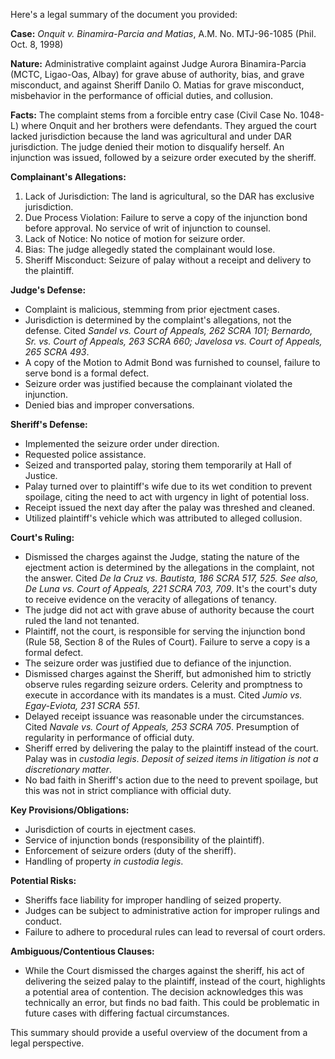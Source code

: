 Here's a legal summary of the document you provided:

**Case:** *Onquit v. Binamira-Parcia and Matias*, A.M. No. MTJ-96-1085 (Phil. Oct. 8, 1998)

**Nature:** Administrative complaint against Judge Aurora Binamira-Parcia (MCTC, Ligao-Oas, Albay) for grave abuse of authority, bias, and grave misconduct, and against Sheriff Danilo O. Matias for grave misconduct, misbehavior in the performance of official duties, and collusion.

**Facts:** The complaint stems from a forcible entry case (Civil Case No. 1048-L) where Onquit and her brothers were defendants. They argued the court lacked jurisdiction because the land was agricultural and under DAR jurisdiction. The judge denied their motion to disqualify herself. An injunction was issued, followed by a seizure order executed by the sheriff.

**Complainant's Allegations:**

1.  Lack of Jurisdiction: The land is agricultural, so the DAR has exclusive jurisdiction.
2.  Due Process Violation:  Failure to serve a copy of the injunction bond before approval. No service of writ of injunction to counsel.
3.  Lack of Notice:  No notice of motion for seizure order.
4.  Bias: The judge allegedly stated the complainant would lose.
5.  Sheriff Misconduct: Seizure of palay without a receipt and delivery to the plaintiff.

**Judge's Defense:**

*   Complaint is malicious, stemming from prior ejectment cases.
*   Jurisdiction is determined by the complaint's allegations, not the defense.  Cited *Sandel vs. Court of Appeals, 262 SCRA 101; Bernardo, Sr. vs. Court of Appeals, 263 SCRA 660; Javelosa vs. Court of Appeals, 265 SCRA 493*.
*   A copy of the Motion to Admit Bond was furnished to counsel, failure to serve bond is a formal defect.
*   Seizure order was justified because the complainant violated the injunction.
*   Denied bias and improper conversations.

**Sheriff's Defense:**

*   Implemented the seizure order under direction.
*   Requested police assistance.
*   Seized and transported palay, storing them temporarily at Hall of Justice.
*   Palay turned over to plaintiff's wife due to its wet condition to prevent spoilage, citing the need to act with urgency in light of potential loss.
*   Receipt issued the next day after the palay was threshed and cleaned.
*   Utilized plaintiff's vehicle which was attributed to alleged collusion.

**Court's Ruling:**

*   Dismissed the charges against the Judge, stating the nature of the ejectment action is determined by the allegations in the complaint, not the answer. Cited *De la Cruz vs. Bautista, 186 SCRA 517, 525. See also, De Luna vs. Court of Appeals, 221 SCRA 703, 709*. It's the court's duty to receive evidence on the veracity of allegations of tenancy.
*   The judge did not act with grave abuse of authority because the court ruled the land not tenanted.
*   Plaintiff, not the court, is responsible for serving the injunction bond (Rule 58, Section 8 of the Rules of Court). Failure to serve a copy is a formal defect.
*   The seizure order was justified due to defiance of the injunction.
*   Dismissed charges against the Sheriff, but admonished him to strictly observe rules regarding seizure orders. Celerity and promptness to execute in accordance with its mandates is a must. Cited *Jumio vs. Egay-Eviota, 231 SCRA 551*.
*   Delayed receipt issuance was reasonable under the circumstances. Cited *Navale vs. Court of Appeals, 253 SCRA 705*. Presumption of regularity in performance of official duty.
*   Sheriff erred by delivering the palay to the plaintiff instead of the court. Palay was in *custodia legis*. *Deposit of seized items in litigation is not a discretionary matter*.
*   No bad faith in Sheriff's action due to the need to prevent spoilage, but this was not in strict compliance with official duty.

**Key Provisions/Obligations:**

*   Jurisdiction of courts in ejectment cases.
*   Service of injunction bonds (responsibility of the plaintiff).
*   Enforcement of seizure orders (duty of the sheriff).
*   Handling of property *in custodia legis*.

**Potential Risks:**

*   Sheriffs face liability for improper handling of seized property.
*   Judges can be subject to administrative action for improper rulings and conduct.
*   Failure to adhere to procedural rules can lead to reversal of court orders.

**Ambiguous/Contentious Clauses:**

*   While the Court dismissed the charges against the sheriff, his act of delivering the seized palay to the plaintiff, instead of the court, highlights a potential area of contention. The decision acknowledges this was technically an error, but finds no bad faith. This could be problematic in future cases with differing factual circumstances.

This summary should provide a useful overview of the document from a legal perspective.
